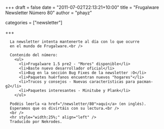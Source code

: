 
+++
draft = false
date = "2011-07-02T22:13:21+10:00"
title = "Frugalware Newsletter Número 80"
author = "phayz"

categories = ["newsletter"]

+++

      La newsletter intenta mantenerte al día con lo que ocurre
      en el mundo de Frugalware.<br />

      Contenido del número:
        <ul>
          <li>Frugalware 1.5 pre2 - "Mores" disponible</li>
          <li>Baste nuevo desarrollador oficial</li>
          <li>Bug en la sección Bug Fixes de la newsletter :O</li>
          <li>Paquetes huérfanos encuentran nuevos "hogares"</li>
          <li>Trucos y consejos - Nuevas características para pacman-g2</li>
          <li>Paquetes interesantes - Minitube y Plank</li>
        </ul>

      Podéis leerla <a href="/newsletter/80">aquí</a> (en inglés).
      Esperamos que os divirtáis con su lectura.<br />
      <br />
      <hr style="width:25%;" align="left" />
      Traducido por Nekrodes.
      
    